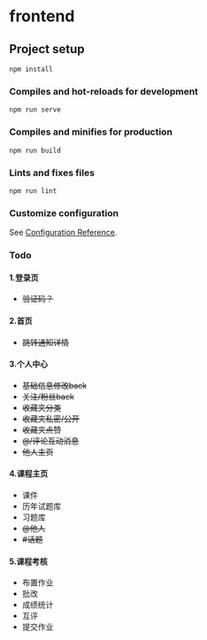 # frontend

## Project setup
```
npm install
```

### Compiles and hot-reloads for development
```
npm run serve
```

### Compiles and minifies for production
```
npm run build
```

### Lints and fixes files
```
npm run lint
```

### Customize configuration
See [Configuration Reference](https://cli.vuejs.org/config/).


### Todo
#### 1.登录页   
- ~~验证码？~~   
#### 2.首页   
- ~~跳转通知详情~~     
#### 3.个人中心  
- ~~基础信息修改back~~    
- ~~关注/粉丝back~~   
- ~~收藏夹分类~~     
- ~~收藏夹私密/公开~~    
- ~~收藏夹点赞~~   
- ~~@/评论互动消息~~   
- ~~他人主页~~
#### 4.课程主页
- 课件
- 历年试题库
- 习题库
- ~~@他人~~
- ~~#话题~~
#### 5.课程考核
- 布置作业
- 批改
- 成绩统计
- 互评
- 提交作业

